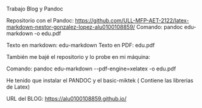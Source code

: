 Trabajo Blog y Pandoc

Repositorio con el Pandoc: https://github.com/ULL-MFP-AET-2122/latex-markdown-nestor-gonzalez-lopez-alu0100108859/
Comando: pandoc edu-markdown -o edu.pdf

Texto en markdown: edu-markdown
Texto en PDF: edu.pdf

También me bajé el repositorio y lo probe en mi máquina:

Comando: pandoc edu-markdown --pdf-engine=xelatex -o edu.pdf

He tenido que instalar el PANDOC y el basic-miktek ( Contiene las librerias de Latex)

URL del BLOG: https://alu0100108859.github.io/

